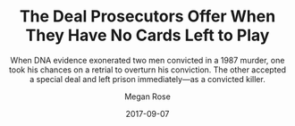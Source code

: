 ---
date: "2017-09-07"
title: "The Deal Prosecutors Offer When They Have No Cards Left to Play"
subtitle: "When DNA evidence exonerated two men convicted in a 1987 murder, one took his chances on a retrial to overturn his conviction. The other accepted a special deal and left prison immediately—as a convicted killer."
link: "https://www.theatlantic.com/politics/archive/2017/09/what-does-an-innocent-man-have-to-do-to-go-free-plead-guilty/539001/"
author: "Megan Rose"
publication: "The Atlantic"
category: "Domestic"
subcategory: ""
readingtime: "25"
---